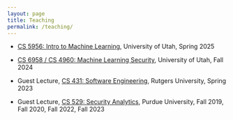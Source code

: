 ```yaml
---
layout: page
title: Teaching
permalink: /teaching/
---
```


* [CS 5956: Intro to Machine Learning](https://utah.instructure.com/courses/1019218/assignments/syllabus), University of Utah, Spring 2025

* [CS 6958 / CS 4960: Machine Learning Security](https://utah.instructure.com/courses/984664/assignments/syllabus), University of Utah, Fall 2024

* Guest Lecture, [CS 431: Software Engineering](https://people.cs.rutgers.edu/~jz798/CS431/index.html), Rutgers University, Spring 2023

* Guest Lecture, [CS 529: Security Analytics](https://beerkay.github.io/cs529/content/syllabus/CS529.pdf), Purdue University, Fall 2019, Fall 2020, Fall 2022, Fall 2023

<!-- * Teaching Assistant, CS 240: Programming in C, Purdue University, Spring 2020

* Teaching Assistant, CS 590: Program Analysis For Deep Learning, Purdue University, Fall 2019 -->
